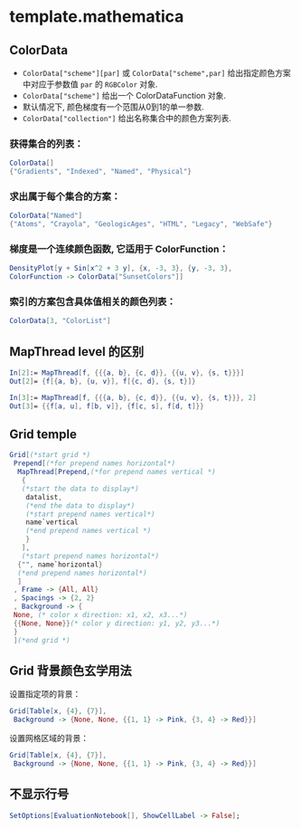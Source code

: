 # template.mathematica

## ColorData

+ `ColorData["scheme"][par]` 或 `ColorData["scheme",par]` 给出指定颜色方案中对应于参数值 `par` 的 `RGBColor` 对象.
+ `ColorData["scheme"]` 给出一个 ColorDataFunction 对象.
+ 默认情况下, 颜色梯度有一个范围从0到1的单一参数.
+ `ColorData["collection"]` 给出名称集合中的颜色方案列表.

### 获得集合的列表：

```mathematica
ColorData[]
{"Gradients", "Indexed", "Named", "Physical"}
```

### 求出属于每个集合的方案：

```mathematica
ColorData["Named"]
{"Atoms", "Crayola", "GeologicAges", "HTML", "Legacy", "WebSafe"}
```

### 梯度是一个连续颜色函数, 它适用于 ColorFunction：

```mathematica
DensityPlot[y + Sin[x^2 + 3 y], {x, -3, 3}, {y, -3, 3},
ColorFunction -> ColorData["SunsetColors"]]
```

### 索引的方案包含具体值相关的颜色列表：

```mathematica
ColorData[3, "ColorList"]
```

## MapThread level 的区别

```mathematica
In[2]:= MapThread[f, {{{a, b}, {c, d}}, {{u, v}, {s, t}}}]
Out[2]= {f[{a, b}, {u, v}], f[{c, d}, {s, t}]}
```

```mathematica
In[3]:= MapThread[f, {{{a, b}, {c, d}}, {{u, v}, {s, t}}}, 2]
Out[3]= {{f[a, u], f[b, v]}, {f[c, s], f[d, t]}}
```

## Grid temple

```mathematica
Grid[(*start grid *)
 Prepend[(*for prepend names horizontal*)
  MapThread[Prepend,(*for prepend names vertical *)
   {
   (*start the data to display*)
    datalist,
    (*end the data to display*)
    (*start prepend names vertical*)
    name`vertical
    (*end prepend names vertical *)
    }
   ],
   (*start prepend names horizontal*)
  {"", name`horizontal}
  (*end prepend names horizontal*)
  ]
 , Frame -> {All, All}
 , Spacings -> {2, 2}
 , Background -> {
 None, (* color x direction: x1, x2, x3...*)
 {{None, None}}(* color y direction: y1, y2, y3...*)
 }
 ](*end grid *)
```

## Grid 背景颜色玄学用法

设置指定项的背景：

```mathematica
Grid[Table[x, {4}, {7}],
 Background -> {None, None, {{1, 1} -> Pink, {3, 4} -> Red}}]
```

设置网格区域的背景：

```mathematica
Grid[Table[x, {4}, {7}],
 Background -> {None, None, {{1, 1} -> Pink, {3, 4} -> Red}}]
```

## 不显示行号

```mathematica
SetOptions[EvaluationNotebook[], ShowCellLabel -> False];
```







